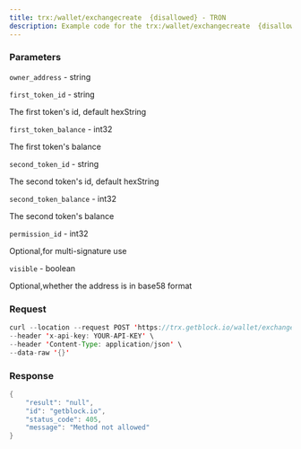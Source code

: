 ```yaml
---
title: trx:/wallet/exchangecreate  {disallowed} - TRON
description: Example code for the trx:/wallet/exchangecreate  {disallowed} rest method. Сomplete guide on how to use trx:/wallet/exchangecreate  {disallowed} rest in GetBlock.io Web3 documentation.
---
```


### Parameters


`owner_address` - string

`first_token_id` - string

The first token's id, default hexString

`first_token_balance` - int32

The first token's balance

`second_token_id` - string

The second token's id, default hexString

`second_token_balance` - int32

The second token's balance

`permission_id` - int32

Optional,for multi-signature use

`visible` - boolean

Optional,whether the address is in base58 format

### Request

``` java
curl --location --request POST 'https://trx.getblock.io/wallet/exchangecreate' \
--header 'x-api-key: YOUR-API-KEY' \
--header 'Content-Type: application/json' \
--data-raw '{}'
```

###  Response

``` java
{
    "result": "null",
    "id": "getblock.io",
    "status_code": 405,
    "message": "Method not allowed"
}
```

